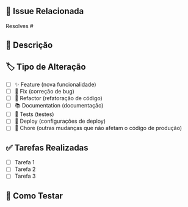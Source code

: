 ## 🔗 Issue Relacionada
<!-- Link para a issue que este PR resolve -->
Resolves #

## 📝 Descrição
<!-- Descreva as mudanças realizadas neste pull request -->


## 🏷️ Tipo de Alteração
<!-- Marque com um X a opção correspondente -->

- [ ] ✨ Feature (nova funcionalidade)
- [ ] 🐛 Fix (correção de bug)
- [ ] 🔧 Refactor (refatoração de código)
- [ ] 📚 Documentation (documentação)
- [ ] 🧪 Tests (testes)
- [ ] 🚀 Deploy (configurações de deploy)
- [ ] 🔧 Chore (outras mudanças que não afetam o código de produção)

## ✅ Tarefas Realizadas
<!-- Liste as tarefas que foram completadas neste PR -->

- [ ] Tarefa 1
- [ ] Tarefa 2
- [ ] Tarefa 3

## 🧪 Como Testar
<!-- Instruções para testar as alterações (opcional) -->
